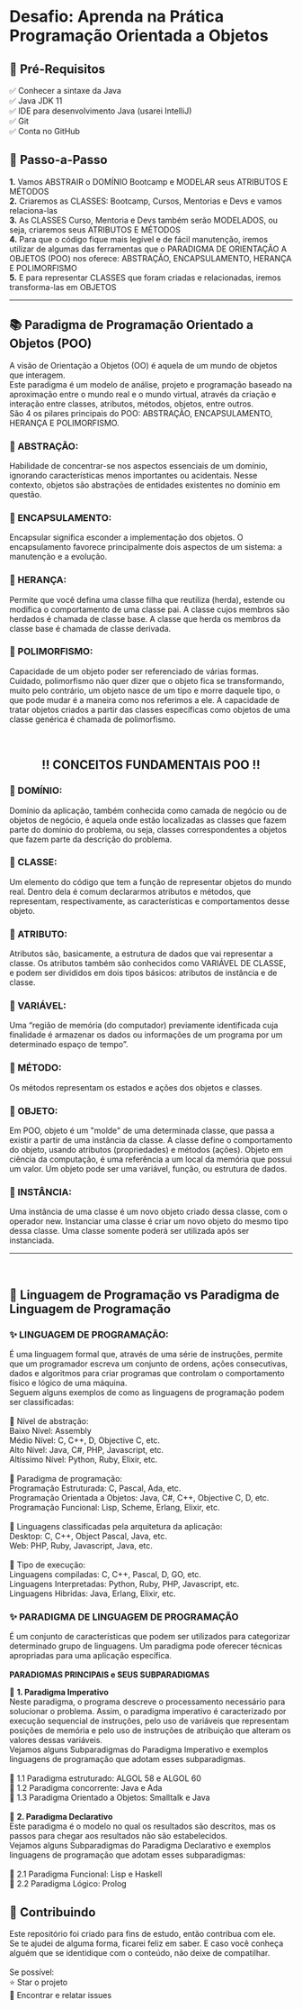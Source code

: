 

<h1> Desafio: Aprenda na Prática Programação Orientada a Objetos</h1>




<h2>🛑 Pré-Requisitos</h2>

<p>
✅ Conhecer a sintaxe da Java<br>
✅ Java JDK 11<br>
✅ IDE para desenvolvimento Java (usarei IntelliJ)<br>
✅ Git<br>
✅ Conta no GitHub<br>
</p>


<h2> 👣 Passo-a-Passo</h2>

<p>
<strong>	1.</strong> Vamos ABSTRAIR o DOMÍNIO Bootcamp e MODELAR seus ATRIBUTOS E MÉTODOS <br>
<strong>	2.</strong> Criaremos as CLASSES: Bootcamp, Cursos, Mentorias e Devs e vamos relaciona-las <br>
<strong>	3.</strong> As CLASSES Curso, Mentoria e Devs também serão MODELADOS, ou seja, criaremos seus ATRIBUTOS E MÉTODOS <br> 
<strong>	4.</strong> Para que o código fique mais legível e de fácil manutenção, iremos utilizar de algumas das ferramentas que o PARADIGMA DE ORIENTAÇÃO A OBJETOS (POO) nos oferece: ABSTRAÇÃO, ENCAPSULAMENTO, HERANÇA E POLIMORFISMO <br>
<strong>	5.</strong> E para representar CLASSES que foram criadas e relacionadas, iremos transforma-las em OBJETOS<br>
</p>

----

<h2> 📚 Paradigma de Programação Orientado a Objetos (POO) </h2>

<p>
A visão de Orientação a Objetos (OO) é aquela de um mundo de objetos que interagem.<br>
Este paradigma é um modelo de análise, projeto e programação baseado na aproximação entre o mundo real e o mundo virtual, através da criação e interação entre classes, atributos, métodos, objetos, entre outros.<br>
São 4 os pilares principais do POO: ABSTRAÇÃO, ENCAPSULAMENTO, HERANÇA E POLIMORFISMO. 
</p>


<h3>🔺 ABSTRAÇÃO:</h3>

<p>
Habilidade de concentrar-se nos aspectos essenciais de um domínio, ignorando características menos importantes ou acidentais. Nesse contexto, objetos são abstrações de entidades existentes no domínio em questão.</p>

<h3>🔺 ENCAPSULAMENTO:</h3>

<p> Encapsular significa esconder a implementação dos objetos. O encapsulamento favorece principalmente dois aspectos de um sistema: a manutenção e a evolução.</p>

<h3>🔺 HERANÇA:</h3>

<p>Permite que você defina uma classe filha que reutiliza (herda), estende ou modifica o comportamento de uma classe pai. A classe cujos membros são herdados é chamada de classe base. A classe que herda os membros da classe base é chamada de classe derivada.</p>

<h3> 🔺 POLIMORFISMO:</h3>

<p>Capacidade de um objeto poder ser referenciado de várias formas. Cuidado, polimorfismo não quer dizer que o objeto fica se transformando, muito pelo contrário, um objeto nasce de um tipo e morre daquele tipo, o que pode mudar é a maneira como nos referimos a ele. A capacidade de tratar objetos criados a partir das classes específicas como objetos de uma classe genérica é chamada de polimorfismo.</p>
<br>
<h2 align="center"> ‼️ CONCEITOS FUNDAMENTAIS POO ‼️ </h2>
<p>
<h3>🔻 DOMÍNIO:</h3> 
Domínio da aplicação, também conhecida como camada de negócio ou de objetos de negócio, é aquela onde estão localizadas as classes que fazem parte do domínio do problema, ou seja, classes correspondentes a objetos que fazem parte da descrição do problema.

<h3>🔻 CLASSE: </h3> 
Um elemento do código que tem a função de representar objetos do mundo real. Dentro dela é comum declararmos atributos e métodos, que representam, respectivamente, as características e comportamentos desse objeto.

<h3>🔻 ATRIBUTO: </h3>
Atributos são, basicamente, a estrutura de dados que vai representar a classe. Os atributos também são conhecidos como VARIÁVEL DE CLASSE, e podem ser divididos em dois tipos básicos: atributos de instância e de classe. 

<h3>🔻 VARIÁVEL: </h3>
Uma “região de memória (do computador) previamente identificada cuja finalidade é armazenar os dados ou informações de um programa por um determinado espaço de tempo”.

<h3>🔻 MÉTODO: </h3>
Os métodos representam os estados e ações dos objetos e classes.

<h3>🔻 OBJETO: </h3>
Em POO, objeto é um "molde" de uma determinada classe, que passa a existir a partir de uma instância da classe. A classe define o comportamento do objeto, usando atributos (propriedades) e métodos (ações).
Objeto em ciência da computação, é uma referência a um local da memória que possui um valor. Um objeto pode ser uma variável, função, ou estrutura de dados. 

<h3>🔻 INSTÂNCIA: </h3>
Uma instância de uma classe é um novo objeto criado dessa classe, com o operador new. Instanciar uma classe é criar um novo objeto do mesmo tipo dessa classe. Uma classe somente poderá ser utilizada após ser instanciada.

</p>
    
------------
<br>

<h2> 🧮 Linguagem de Programação vs Paradigma de Linguagem de Programação</h2>

<p>
<h3> ✨ LINGUAGEM DE PROGRAMAÇÃO:</h3> 
É uma linguagem formal que, através de uma série de instruções, permite que um programador escreva um conjunto de ordens, ações consecutivas, dados e algoritmos para criar programas que controlam o comportamento físico e lógico de uma máquina.<br>
Seguem alguns exemplos de como as linguagens de programação podem ser classificadas:<br>
<br>
🔺 Nível de abstração:<br>
Baixo Nível: Assembly<br>
Médio Nível: C, C++, D, Objective C, etc.<br>
Alto Nível: Java, C#, PHP, Javascript, etc.<br>
Altíssimo Nível: Python, Ruby, Elixir, etc.<br>
<br>
🔺 Paradigma de programação:<br>
Programação Estruturada: C, Pascal, Ada, etc.<br>
Programação Orientada a Objetos: Java, C#, C++, Objective C, D, etc.<br>
Programação Funcional: Lisp, Scheme, Erlang, Elixir, etc.<br>
<br>
🔺 Linguagens classificadas pela arquitetura da aplicação:<br>
Desktop: C, C++, Object Pascal, Java, etc.<br>
Web: PHP, Ruby, Javascript, Java, etc.<br>
<br>
🔺 Tipo de execução:<br>
Linguagens compiladas: C, C++, Pascal, D, GO, etc.<br>
Linguagens Interpretadas: Python, Ruby, PHP, Javascript, etc.<br>
Linguagens Hibridas: Java, Erlang, Elixir, etc.<br>


<h3> ✨ PARADIGMA DE LINGUAGEM DE PROGRAMAÇÃO</h3> 

É um conjunto de características que podem ser utilizados para categorizar determinado grupo de linguagens. Um paradigma pode oferecer técnicas apropriadas para uma aplicação específica.<br>
<br>
<strong>PARADIGMAS PRINCIPAIS e SEUS SUBPARADIGMAS</strong><br>

🔸 <strong>1. Paradigma Imperativo</strong><br>
Neste paradigma, o programa descreve o processamento necessário para solucionar o problema. Assim, o paradigma imperativo é caracterizado por execução sequencial de instruções, pelo uso de variáveis que representam posições de memória e pelo uso de instruções de atribuição que alteram os valores dessas variáveis.<br>
Vejamos alguns Subparadigmas do Paradigma Imperativo e exemplos linguagens de programação que adotam esses subparadigmas.<br>
<br>
🔸  1.1 Paradigma estruturado:  ALGOL 58 e ALGOL 60 <br>
🔸  1.2 Paradigma concorrente: Java e Ada<br>
🔸  1.3 Paradigma Orientado a Objetos: Smalltalk e Java<br>
<br>
🔹 <strong>2. Paradigma Declarativo</strong><br>
Este paradigma é o modelo no qual os resultados são descritos, mas os passos para chegar aos resultados não são estabelecidos.<br>
Vejamos alguns Subparadigmas do Paradigma Declarativo e exemplos linguagens de programação que adotam esses subparadigmas:<br>
<br>
🔹 2.1 Paradigma Funcional: Lisp e Haskell<br>
🔹 2.2 Paradigma Lógico: Prolog<br>
</p>

<h2> 🤝 Contribuindo </h2>

<p>
Este repositório foi criado para fins de estudo, então contribua com ele.<br>
Se te ajudei de alguma forma, ficarei feliz em saber. E caso você conheça alguém que se identidique com o conteúdo, não deixe de compatilhar.<br>
<br>
Se possível:<br>
⭐️  Star o projeto<br>
🐛 Encontrar e relatar issues<br>
</p>
